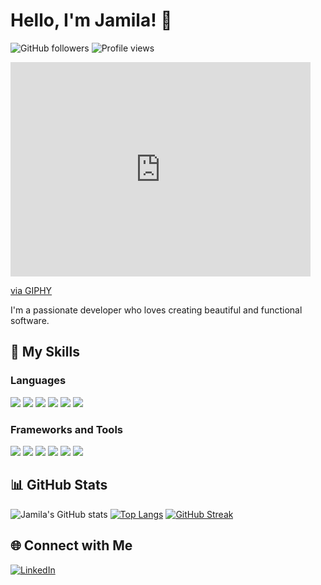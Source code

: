 # Hello, I'm Jamila! 👋

![GitHub followers](https://img.shields.io/github/followers/jamila-az?label=Follow&style=social)
![Profile views](https://komarev.com/ghpvc/?username=jamila-az)

<iframe src="https://giphy.com/embed/JqmupuTVZYaQX5s094" width="480" height="343" style="" frameBorder="0" class="giphy-embed" allowFullScreen></iframe><p><a href="https://giphy.com/gifs/Smolverse-smol-smolverse-swol-JqmupuTVZYaQX5s094">via GIPHY</a></p>

I'm a passionate developer who loves creating beautiful and functional software.

## 💖 My Skills
### Languages
<p align="left">
    <img src="https://img.shields.io/badge/Java-ED8B00?style=for-the-badge&logo=java&logoColor=white"/>
    <img src="https://img.shields.io/badge/Python-3776AB?style=for-the-badge&logo=python&logoColor=white"/>
    <img src="https://img.shields.io/badge/JavaScript-F7DF1E?style=for-the-badge&logo=javascript&logoColor=black"/>
    <img src="https://img.shields.io/badge/HTML5-E34F26?style=for-the-badge&logo=html5&logoColor=white"/>
    <img src="https://img.shields.io/badge/CSS3-1572B6?style=for-the-badge&logo=css3&logoColor=white"/>
    <img src="https://img.shields.io/badge/Tailwind_CSS-38B2AC?style=for-the-badge&logo=tailwind-css&logoColor=white"/>
</p>

### Frameworks and Tools
<p align="left">
    <img src="https://img.shields.io/badge/React-20232A?style=for-the-badge&logo=react&logoColor=61DAFB"/>
    <img src="https://img.shields.io/badge/Django-092E20?style=for-the-badge&logo=django&logoColor=white"/>
    <img src="https://img.shields.io/badge/Firebase-FFCA28?style=for-the-badge&logo=firebase&logoColor=black"/>
    <img src="https://img.shields.io/badge/SQL-4479A1?style=for-the-badge&logo=postgresql&logoColor=white"/>
    <img src="https://img.shields.io/badge/MERN-3333FF?style=for-the-badge&logo=mongodb&logoColor=white"/>
    <img src="https://img.shields.io/badge/Jupyter_Notebook-F37626?style=for-the-badge&logo=jupyter&logoColor=white"/>
</p>

## 📊 GitHub Stats
![Jamila's GitHub stats](https://github-readme-stats.vercel.app/api?username=jamila-az&show_icons=true&theme=dracula)
[![Top Langs](https://github-readme-stats.vercel.app/api/top-langs/?username=jamila-az&layout=compact&theme=dracula)](https://github.com/anuraghazra/github-readme-stats)
[![GitHub Streak](http://github-readme-streak-stats.herokuapp.com?user=jamila-az&theme=dracula)](https://git.io/streak-stats)


## 🌐 Connect with Me
[![LinkedIn](https://img.shields.io/badge/-LinkedIn-blue?style=flat&logo=Linkedin&logoColor=white)]([https://www.linkedin.com/in/yourprofile](https://uk.linkedin.com/in/jamila-magamedova))

